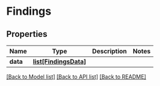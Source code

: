 # Findings

## Properties
Name | Type | Description | Notes
------------ | ------------- | ------------- | -------------
**data** | [**list[FindingsData]**](FindingsData.md) |  | 

[[Back to Model list]](../README.md#documentation-for-models) [[Back to API list]](../README.md#documentation-for-api-endpoints) [[Back to README]](../README.md)


